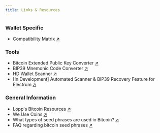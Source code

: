 ```yaml
---
title: Links & Resources
---
```


### Wallet Specific
- Compatibility Matrix [↗︎](https://bitcoinops.org/en/compatibility/)

### Tools
- Bitcoin Extended Public Key Converter [↗︎](https://jlopp.github.io/xpub-converter/)
- BIP39 Mnemonic Code Converter [↗︎](https://iancoleman.io/bip39/)
- HD Wallet Scanner [↗︎](https://github.com/alexk111/HD-Wallet-Scanner/)
- [In Development] Automated Scanner & BIP39 Recovery Feature for Electrum [↗︎](https://github.com/spesmilo/electrum/pull/6219)

### General Information
- Lopp's Bitcoin Resources [↗︎](https://www.lopp.net/bitcoin-information.html)
- We Use Coins [↗︎](https://www.weusecoins.com/)
- What types of seed phrases are used in Bitcoin? [↗︎](https://coldbit.com/what-types-of-mnemonic-seeds-are-used-in-bitcoin/)
- FAQ regarding bitcoin seed phrases [↗︎](https://github.com/6102bitcoin/FAQ/blob/master/seed.md)
